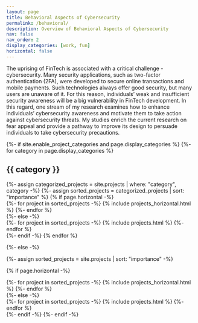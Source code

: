 ```yaml
---
layout: page
title: Behavioral Aspects of Cybersecurity
permalink: /behavioral/
description: Overview of Behavioral Aspects of Cybersecurity
nav: false
nav_order: 2
display_categories: [work, fun]
horizontal: false
---
```


The uprising of FinTech is associated with a critical challenge - cybersecurity. Many security applications, such as two-factor authentication (2FA), were developed to secure online transactions and mobile payments. Such technologies always offer good security, but many users are unaware of it. For this reason, individuals’ weak and insufficient security awareness will be a big vulnerability in FinTech development. In this regard, one stream of my research examines how to enhance individuals’ cybersecurity awareness and motivate them to take action against cybersecurity threats. My studies enrich the current research on fear appeal and provide a pathway to improve its design to persuade individuals to take cybersecurity precautions.

<!-- pages/projects.md -->
<div class="projects">
{%- if site.enable_project_categories and page.display_categories %}
  <!-- Display categorized projects -->
  {%- for category in page.display_categories %}
  <h2 class="category">{{ category }}</h2>
  {%- assign categorized_projects = site.projects | where: "category", category -%}
  {%- assign sorted_projects = categorized_projects | sort: "importance" %}
  <!-- Generate cards for each project -->
  {% if page.horizontal -%}
  <div class="container">
    <div class="row row-cols-2">
    {%- for project in sorted_projects -%}
      {% include projects_horizontal.html %}
    {%- endfor %}
    </div>
  </div>
  {%- else -%}
  <div class="grid">
    {%- for project in sorted_projects -%}
      {% include projects.html %}
    {%- endfor %}
  </div>
  {%- endif -%}
  {% endfor %}

{%- else -%}
<!-- Display projects without categories -->
  {%- assign sorted_projects = site.projects | sort: "importance" -%}
  <!-- Generate cards for each project -->
  {% if page.horizontal -%}
  <div class="container">
    <div class="row row-cols-2">
    {%- for project in sorted_projects -%}
      {% include projects_horizontal.html %}
    {%- endfor %}
    </div>
  </div>
  {%- else -%}
  <div class="grid">
    {%- for project in sorted_projects -%}
      {% include projects.html %}
    {%- endfor %}
  </div>
  {%- endif -%}
{%- endif -%}
</div>
